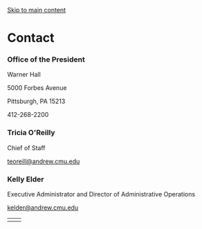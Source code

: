 [Skip to main content](https://www.cmu.edu/leadership/president/contact#main-content)

# Contact

### Office of the President

Warner Hall

5000 Forbes Avenue

Pittsburgh, PA 15213

412-268-2200

### Tricia O'Reilly

Chief of Staff

[teoreill@andrew.cmu.edu](mailto:teoreill@andrew.cmu.edu)

### Kelly Elder

Executive Administrator and Director of Administrative Operations

[kelder@andrew.cmu.edu](mailto:kelder@andrew.cmu.edu)

|     |     |
| --- | --- |
|  |  |
